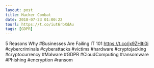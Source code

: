 ```yaml
---
layout: post
title: Hacker Combat
date: 2018-07-23 01:00:22
tourl: https://t.co/iut6rbXdAu
tags: [GDPR]
---
```

5 Reasons Why #Businesses Are Failing IT 101
https://t.co/jx9ZHlti0i
#cybercriminals #cyberattacks #victims #hardware #cryptojacking #cryptocurrency #Malware #GDPR #CloudComputing #ransomware #Phishing #encryption #ransom